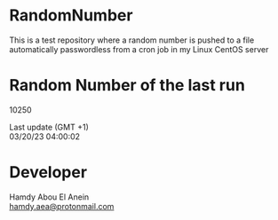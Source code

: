 # RandomNumber    
This is a test repository where a random number is pushed to a file automatically passwordless from a cron job in my Linux CentOS server    
# Random Number of the last run   
10250
      
Last update (GMT +1)    
03/20/23 04:00:02
# Developer    
Hamdy Abou El Anein   
hamdy.aea@protonmail.com
